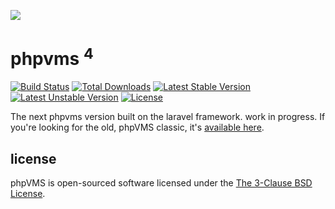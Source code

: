 ![](http://i.imgur.com/bMh1xn6.png)

# phpvms <sup>4</sup>

[![Build Status](https://travis-ci.org/laravel/framework.svg)](https://travis-ci.org/nabeelio/phpvms_next) [![Total Downloads](https://poser.pugx.org/nabeel/phpvms/downloads)](https://packagist.org/packages/nabeel/phpvms) [![Latest Stable Version](https://poser.pugx.org/nabeel/phpvms/v/stable)](https://packagist.org/packages/nabeel/phpvms) [![Latest Unstable Version](https://poser.pugx.org/nabeel/phpvms/v/unstable)](https://packagist.org/packages/nabeel/phpvms) [![License](https://poser.pugx.org/nabeel/phpvms/license)](https://packagist.org/packages/nabeel/phpvms)

The next phpvms version built on the laravel framework. work in progress. If you're looking for the old, phpVMS classic, it's [available here](https://github.com/nabeelio/phpvms_v2).

## license

phpVMS is open-sourced software licensed under the [The 3-Clause BSD License](https://opensource.org/licenses/BSD-3-Clause).

